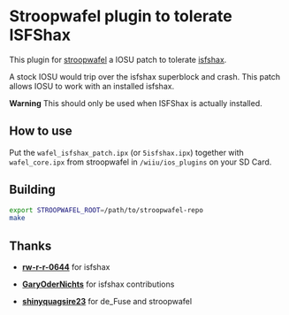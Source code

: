 # Stroopwafel plugin to tolerate ISFShax

This plugin for [stroopwafel](https://github.com/shinyquagsire23/stroopwafel) a IOSU patch to tolerate [isfshax](https://github.com/isfshax/isfshax).

A stock IOSU would trip over the isfshax superblock and crash. This patch allows IOSU to work with an installed isfshax.

**Warning** This should only be used when ISFShax is actually installed.

## How to use

Put the `wafel_isfshax_patch.ipx` (or `5isfshax.ipx`) together with `wafel_core.ipx` from stroopwafel in `/wiiu/ios_plugins` on your SD Card.

## Building

```bash
export STROOPWAFEL_ROOT=/path/to/stroopwafel-repo
make
```

## Thanks

- [**rw-r-r-0644**](https://github.com/rw-r-r-0644) for isfshax

- [**GaryOderNichts**](https://github.com/GaryOderNichts) for isfshax contributions

- [**shinyquagsire23**](https://github.com/shinyquagsire23) for de_Fuse and stroopwafel
